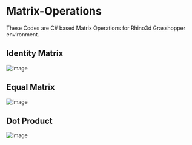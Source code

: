 # Matrix-Operations
These Codes are C# based Matrix Operations for Rhino3d Grasshopper environment.

## Identity Matrix
![image](https://user-images.githubusercontent.com/93954052/140837948-ecae524d-c41a-43bf-b339-f6214b7d25df.png)

## Equal Matrix
![image](https://user-images.githubusercontent.com/93954052/140838546-2b977974-9786-4bf2-a7f3-bcae62dbfd56.png)

## Dot Product
![image](https://user-images.githubusercontent.com/93954052/140839126-d6522698-954b-4447-9846-831f741d5e67.png)
